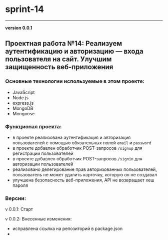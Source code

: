 # sprint-14
______________________
__version 0.0.1__

## Проектная работа №14: Реализуем аутентификацию и авторизацию — входа пользователя на сайт. Улучшим защищенность веб-приложения 

### Основные технологии используемые в этом проекте:

- JavaScript
- Node.js
- express.js
- MongoDB
- Mongoose

### Функционал проекта:

- в проекте реализована аутентификация и авторизация пользователей с помощью обязательных полей `email` и `password`
- в проекте добавлен обработчик POST-запросов `/signup` для регистрации пользователей
- в проекте добавлен обработчик POST-запросов `/signin` для авторизации пользователей
- реализовано делегирование прав авторизованных пользователей, пользователь не может удалить карточку, которую он не создавал
-  улучшена безопасность веб-приложения, API не возвращает хеш пароля

### Версии:

v 0.0.1: Старт

v 0.0.2: Внесенные изменения:

- исправлена ссылка на репозиторий в package.json
- 